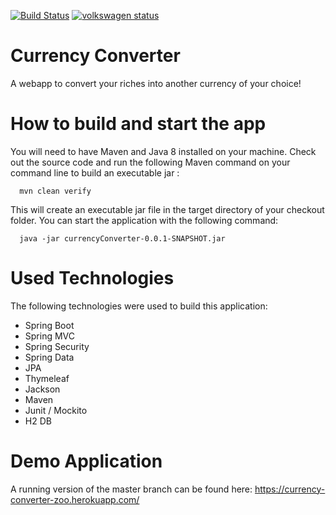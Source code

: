 [![Build Status](https://travis-ci.org/superernie77/currencyconverter.svg?branch=master)](https://travis-ci.org/superernie77/currencyconverter)
[![volkswagen status](https://auchenberg.github.io/volkswagen/volkswargen_ci.svg?v=1)](https://github.com/auchenberg/volkswagen)

# Currency Converter
A webapp to convert your riches into another currency of your choice!

# How to build and start the app
You will need to have Maven and Java 8 installed on your machine. Check out the source code and run the following Maven command on your command line to build an executable jar :
```
  mvn clean verify
```
This will create an executable jar file in the target directory of your checkout folder.
You can start the application with the following command:
```
  java -jar currencyConverter-0.0.1-SNAPSHOT.jar
```

# Used Technologies
The following technologies were used to build this application:
- Spring Boot
- Spring MVC
- Spring Security
- Spring Data
- JPA
- Thymeleaf
- Jackson
- Maven
- Junit / Mockito
- H2 DB

# Demo Application
A running version of the master branch can be found here:
https://currency-converter-zoo.herokuapp.com/
